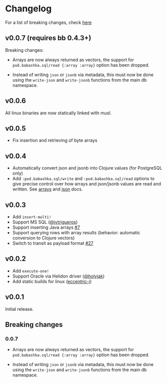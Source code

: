 # Changelog

For a list of breaking changes, check [here](#breaking-changes)

## v0.0.7 (requires bb 0.4.3+)

Breaking changes:

- Arrays are now always returned as vectors, the support for
  `pod.babashka.sql/read {:array :array}` option has been dropped.

- Instead of writing `json` or `jsonb` via metadata, this must now be done using the `write-json` and `write-jsonb` functions from the main db namespace.

## v0.0.6

All linux binaries are now statically linked with musl.

## v0.0.5

- Fix insertion and retrieving of byte arrays

## v0.0.4

- Automatically convert json and jsonb into Clojure values (for PostgreSQL only)
- Add `:pod.babashka.sql/write` and `:pod.babashka.sql/read` options to give
  precise control over how arrays and json/jsonb values are read and
  written. See [arrays](https://github.com/babashka/babashka-sql-pods#arrays)
  and [json](https://github.com/babashka/babashka-sql-pods#json) docs.

## v0.0.3

- Add `insert-multi!`
- Support MS SQL ([@jvtrigueros](https://github.com/jvtrigueros))
- Support inserting Java arrays [#7](https://github.com/babashka/babashka-sql-pods/issues/7)
- Support querying rows with array results (behavior: automatic conversion to Clojure vectors)
- Switch to transit as payload format [#27](https://github.com/babashka/babashka-sql-pods/issues/27)

## v0.0.2

- Add `execute-one!`
- Support Oracle via Helidon driver ([@holyjak](https://github.com/holyjak))
- Add static builds for linux ([eccentric-j](https://github.com/eccentric-j))

## v0.0.1

Initial release.

## Breaking changes

### 0.0.7

- Arrays are now always returned as vectors, the support for
  `pod.babashka.sql/read {:array :array}` option has been dropped.

- Instead of writing `json` or `jsonb` via metadata, this must now be done using the `write-json` and `write-jsonb` functions from the main db namespace.
